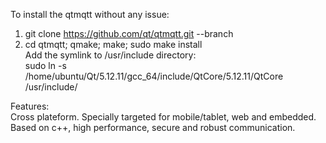 To install the qtmqtt without any issue:
1. git clone https://github.com/qt/qtmqtt.git --branch <qt-version>  
2. cd qtmqtt; qmake; make; sudo make install  
Add the symlink to /usr/include directory:  
sudo ln -s /home/ubuntu/Qt/5.12.11/gcc_64/include/QtCore/5.12.11/QtCore /usr/include/  
  
Features:  
Cross plateform. Specially targeted for mobile/tablet, web and embedded.  
Based on c++, high performance, secure and robust communication.  
